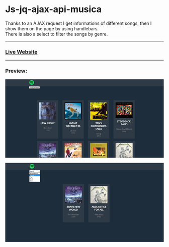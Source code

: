 # Js-jq-ajax-api-musica
Thanks to an AJAX request I get informations of different songs, then I show them on the page by using handlebars.  
There is also a select to filter the songs by genre.
***
### [Live Website](https://gianluigivitale.github.io/js-jq-ajax-api-musica/)
***
### Preview:
![Preview](img/preview.jpg "Preview")
